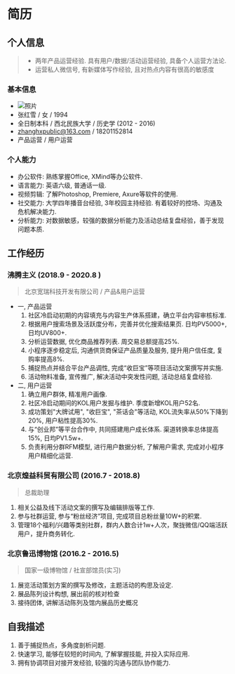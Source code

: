 # 简历

## 个人信息

> * 两年产品运营经验. 具有用户/数据/活动运营经验, 具备个人运营方法论.
> * 运营私人微信号, 有新媒体写作经验, 且对热点内容有很高的敏感度

### 基本信息

* ![照片](https://zhangrunhao.oss-cn-beijing.aliyuncs.com/test/100.png)
* 张红雪 / 女 / 1994
* 全日制本科 / 西北民族大学 / 历史学 (2012 - 2016)
* zhanghxpublic@163.com / 18201152814
* 产品运营 / 用户运营

### 个人能力

* 办公软件: 熟练掌握Office, XMind等办公软件.
* 语言能力: 英语六级, 普通话一级.
* 视频剪辑: 了解Photoshop, Premiere, Axure等软件的使用.
* 社交能力: 大学四年播音台经验, 3年校园主持经验. 有着较好的控场、沟通及危机解决能力.
* 分析能力: 对数据敏感，较强的数据分析能力及活动总结复盘经验，善于发现问题本质.

## 工作经历

### 沸腾主义 (2018.9 - 2020.8 )

> 北京宽瑞科技开发有限公司 / 产品&用户运营

* 一, 产品运营
  1. 社区冷启动初期的内容填充与内容⽣产体系搭建，确⽴平台内容审核标准.
  2. 根据⽤户搜索场景及活跃度分布，完善并优化搜索结果⻚. 日均PV5000+,日均UV800+.
  3. 分析运营数据, 优化商品推荐列表. 周交易总额提⾼25%.
  4. ⼩程序逐步稳定后, 沟通供货商保证产品质量及服务, 提升⽤户信任度, 复购率提⾼8%.
  5. 捕捉热点并结合平台产品调性, 完成“收巨宝”等项⽬活动⽂案撰写并实施.
  6. 活动物料准备, 宣传推⼴, 解决活动中突发性问题, 活动总结复盘经验.
* 二, ⽤户运营
  1. 确⽴⽤户群体, 精准⽤户画像.
  2. 社区冷启动期间的KOL⽤户发掘与维护. 季度新增KOL⽤户52名.
  3. 成功策划"⼤牌试⽤", "收巨宝", "茶话会"等活动, KOL流失率从50%下降到20%, ⽤户粘性提⾼30%.
  4. 与“创业邦”等平台合作中, 共同搭建⽤户成⻓体系. 渠道转换率总体提⾼15%, ⽇均PV1.5w+.
  5. 负责利⽤分群RFM模型, 进⾏用户数据分析, 了解⽤户需求, 完成对⼩程序用户精细化运营.

### 北京煌益科贸有限公司 (2016.7 - 2018.8)

> 总裁助理

1. 相关公益及线下活动文案的撰写及编辑排版等工作.
2. 参与社群运营, 参与“粉丝经济”项目, 完成项目总粉丝量10W+的积累.
3. 管理18个福利/兴趣等类别社群，群内人数合计1w+人次，聚拢微信/QQ端活跃用户，提升商务转化.

### 北京鲁迅博物馆 (2016.2 - 2016.5)
  
> 国家一级博物馆 / 社宣部馆员(实习)

1. 展览活动策划方案的撰写及修改，主题活动的构思及设定.
2. 展品陈列设计构想, 展出前的核对检查
3. 接待团体, 讲解活动陈列及馆内展品历史概况

## 自我描述

1. 善于捕捉热点，多角度剖析问题.
2. 快速学习, 能够在较短的时间内, 了解掌握技能, 并投入实际应用.
3. 拥有协调项目对接开发经验, 较强的沟通与团队协作能力.
